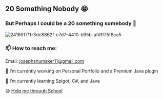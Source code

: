## 20 Something Nobody 😭
### But Perhaps I could be a 20 something somebody 🤔
![241651711-3dc8862f-c7d7-4410-b95b-afd1f75f8ca5](https://github.com/s5y-ux/s5y-ux/assets/59636597/9a43713e-6561-4130-b32f-729874abe86a)
<!--
**s5y-ux/s5y-ux** is a ✨ _special_ ✨ repository because its `README.md` (this file) appears on your GitHub profile.

Here are some ideas to get you started:


- 👯 I’m looking to collaborate on ...
- 🤔 I’m looking for help with ...
- 💬 Ask me about ...
- 📫 How to reach me: ...
- 😄 Pronouns: ...
- ⚡ Fun fact: ...
-->
### 📫 How to reach me:
Email: josephshumaker11@gmail.com

🔭 I’m currently working on Personal Portfolio and a Premium Java plugin

🌱 I’m currently learning Spigot, C#, and Java

😄 [Help me through School](https://www.paypal.com/donate/?business=ZBHWZD42BL52Q&no_recurring=0&item_name=Thank+you+from+the+bottom+of+my+heart%21+I+appreciate+every+cent%2C+and+people+like+you+encourage+me+to+continue+creating.++&currency_code=USD)
